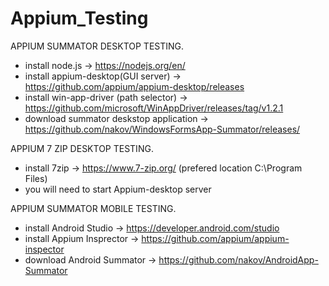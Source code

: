 # Appium_Testing
APPIUM SUMMATOR DESKTOP TESTING.
- install node.js -> https://nodejs.org/en/
- install appium-desktop(GUI server) -> https://github.com/appium/appium-desktop/releases
- install win-app-driver (path selector) -> https://github.com/microsoft/WinAppDriver/releases/tag/v1.2.1
- download summator deskstop application -> https://github.com/nakov/WindowsFormsApp-Summator/releases/

APPIUM 7 ZIP DESKTOP TESTING.
- install 7zip -> https://www.7-zip.org/ (prefered location C:\Program Files)
- you will need to start Appium-desktop server

APPIUM SUMMATOR MOBILE TESTING.
- install Android Studio -> https://developer.android.com/studio
- install Appium Insprector -> https://github.com/appium/appium-inspector
- download Android Summator -> https://github.com/nakov/AndroidApp-Summator


